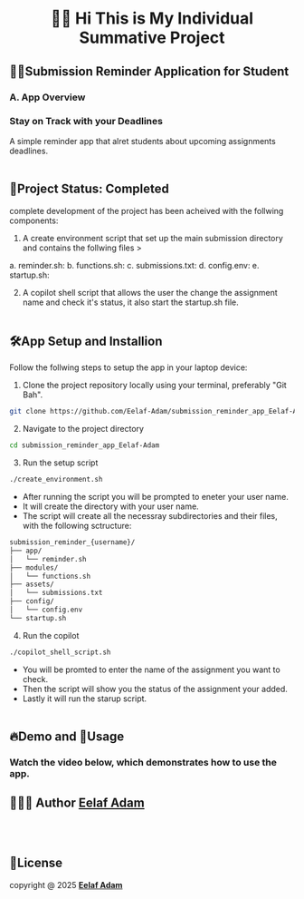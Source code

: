 <h1 align="center">👋🏽 Hi This is My Individual Summative Project</h1>

## 🔔⏰Submission Reminder Application for Student

### A. App Overview
### Stay on Track with your Deadlines
A simple reminder app that alret students about upcoming assignments deadlines.
<br></br>

## 🗽Project Status: Completed
complete development of the project has been acheived with the follwing components:

1. A create environment script that set up the main submission directory and contains the follwing files >

  a. reminder.sh: 
  b. functions.sh: 
  c. submissions.txt:
  d. config.env:
  e. startup.sh:

2. A copilot shell script that allows the user the change the assignment name and check it's status, it also start the startup.sh file.
<br></br>

## 🛠️App Setup and Installion
Follow the follwing steps to setup the app in your laptop device:

1. Clone the project repository locally using your terminal, preferably "Git Bah".
```sh
git clone https://github.com/Eelaf-Adam/submission_reminder_app_Eelaf-Adam.git
```

2. Navigate to the project directory 
```sh
cd submission_reminder_app_Eelaf-Adam
```

3. Run the setup script 
```sh
./create_environment.sh
```
  - After running the script you will be prompted to eneter your user name.
  - It will create the directory with your user name.
  - The script will create all the necessray subdirectories and their files, with the following sctructure:
```sh
submission_reminder_{username}/
├── app/
│   └── reminder.sh
├── modules/
│   └── functions.sh
├── assets/
│   └── submissions.txt
├── config/
│   └── config.env
└── startup.sh
```

4. Run the copilot
```sh
./copilot_shell_script.sh
```
 - You will be promted to enter the name of the assignment you want to check.
 - Then the script will show you the status of the assignment your added.
 - Lastly it will run the starup script.
<br></br>

## 🔥Demo and 🚀Usage

### Watch the video below, which demonstrates how to use the app.

## 👩🏽‍💻 Author [**Eelaf Adam**](https://github.com/Eelaf-Adam)
<br></br>

## 📑License
copyright @ 2025 [**Eelaf Adam**](https://github.com/Eelaf-Adam)

